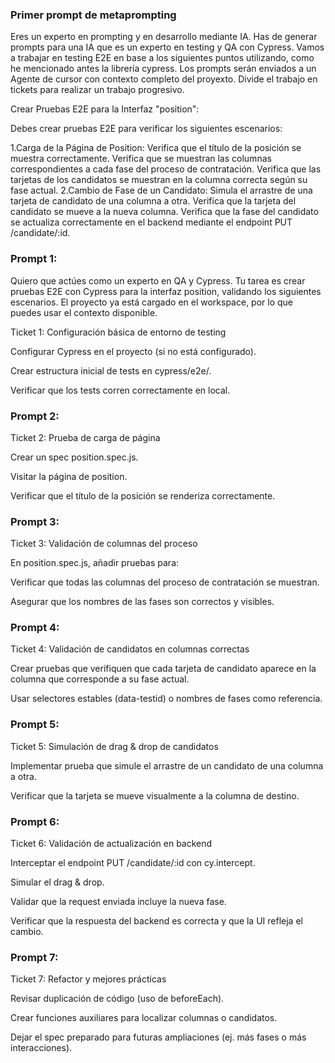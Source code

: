 
### Primer prompt de metaprompting
Eres un experto en prompting y en desarrollo mediante IA. Has de generar prompts para una IA que es un experto en testing y QA con Cypress. Vamos a trabajar en testing E2E en base a los siguientes puntos utilizando, como he mencionado antes la librería cypress. Los prompts serán enviados a un Agente de cursor con contexto completo del proyexto. Divide el trabajo en tickets para realizar un trabajo progresivo.

Crear Pruebas E2E para la Interfaz "position":

Debes crear pruebas E2E para verificar los siguientes escenarios:

1.Carga de la Página de Position: 
Verifica que el título de la posición se muestra correctamente.
Verifica que se muestran las columnas correspondientes a cada fase del proceso de contratación.
Verifica que las tarjetas de los candidatos se muestran en la columna correcta según su fase actual.
2.Cambio de Fase de un Candidato: 
Simula el arrastre de una tarjeta de candidato de una columna a otra.
Verifica que la tarjeta del candidato se mueve a la nueva columna.
Verifica que la fase del candidato se actualiza correctamente en el backend mediante el endpoint PUT /candidate/:id.

### Prompt 1:
Quiero que actúes como un experto en QA y Cypress.
Tu tarea es crear pruebas E2E con Cypress para la interfaz position, validando los siguientes escenarios. El proyecto ya está cargado en el workspace, por lo que puedes usar el contexto disponible.

Ticket 1: Configuración básica de entorno de testing

Configurar Cypress en el proyecto (si no está configurado).

Crear estructura inicial de tests en cypress/e2e/.

Verificar que los tests corren correctamente en local.


### Prompt 2:

Ticket 2: Prueba de carga de página

Crear un spec position.spec.js.

Visitar la página de position.

Verificar que el título de la posición se renderiza correctamente.

### Prompt 3:

Ticket 3: Validación de columnas del proceso

En position.spec.js, añadir pruebas para:

Verificar que todas las columnas del proceso de contratación se muestran.

Asegurar que los nombres de las fases son correctos y visibles.

### Prompt 4:

Ticket 4: Validación de candidatos en columnas correctas

Crear pruebas que verifiquen que cada tarjeta de candidato aparece en la columna que corresponde a su fase actual.

Usar selectores estables (data-testid) o nombres de fases como referencia.

### Prompt 5:

Ticket 5: Simulación de drag & drop de candidatos

Implementar prueba que simule el arrastre de un candidato de una columna a otra.

Verificar que la tarjeta se mueve visualmente a la columna de destino.  

### Prompt 6:

Ticket 6: Validación de actualización en backend

Interceptar el endpoint PUT /candidate/:id con cy.intercept.

Simular el drag & drop.

Validar que la request enviada incluye la nueva fase.

Verificar que la respuesta del backend es correcta y que la UI refleja el cambio.


### Prompt 7:

Ticket 7: Refactor y mejores prácticas

Revisar duplicación de código (uso de beforeEach).

Crear funciones auxiliares para localizar columnas o candidatos.

Dejar el spec preparado para futuras ampliaciones (ej. más fases o más interacciones).
